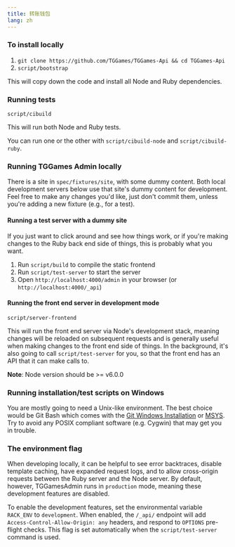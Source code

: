 ```yaml
---
title: 转账钱包
lang: zh
---
```


### To install locally

1. `git clone https://github.com/TGGames/TGGames-Api && cd TGGames-Api`
2. `script/bootstrap`

This will copy down the code and install all Node and Ruby dependencies.

### Running tests

`script/cibuild`

This will run both Node and Ruby tests.

You can run one or the other with `script/cibuild-node` and `script/cibuild-ruby`.

### Running TGGames Admin locally

There is a site in `spec/fixtures/site`, with some dummy content. Both local development servers below use that site's dummy
content for development. Feel free to make any changes you'd like, just don't commit them, unless you're adding a new fixture
(e.g., for a test).

#### Running a test server with a dummy site

If you just want to click around and see how things work, or if you're making changes to the Ruby back end side of things,
this is probably what you want.

1. Run `script/build` to compile the static frontend
2. Run `script/test-server` to start the server
3. Open `http://localhost:4000/admin` in your browser (or `http://localhost:4000/_api`)

#### Running the front end server in development mode

`script/server-frontend`

This will run the front end server via Node's development stack, meaning changes will be reloaded on subsequent requests
and is generally useful when making changes to the front end side of things. In the background, it's also going to call
`script/test-server` for you, so that the front end has an API that it can make calls to.

**Note**: Node version should be >= v6.0.0

### Running installation/test scripts on Windows

You are mostly going to need a Unix-like environment. The best choice would be Git Bash which comes with the
[Git Windows Installation](https://git-for-windows.github.io/) or [MSYS](http://www.mingw.org/wiki/msys). Try to avoid any
POSIX compliant software (e.g. Cygwin) that may get you in trouble.


### The environment flag

When developing locally, it can be helpful to see error backtraces, disable template caching, have expanded request logs,
and to allow cross-origin requests between the Ruby server and the Node server. By default, however, TGGamesAdmin runs in
`production` mode, meaning these development features are disabled.

To enable the development features, set the environmental variable `RACK_ENV` to `development`. When enabled, the `/_api/`
endpoint will add `Access-Control-Allow-Origin: any` headers, and respond to `OPTIONS` pre-flight checks. This flag is set
automatically when the `script/test-server` command is used.
